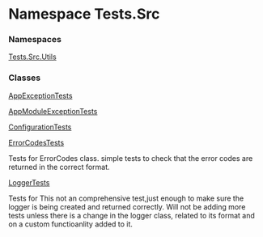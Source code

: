 # <a id="Tests_Src"></a> Namespace Tests.Src

### Namespaces

 [Tests.Src.Utils](Tests.Src.Utils.md)

### Classes

 [AppExceptionTests](Tests.Src.AppExceptionTests.md)

 [AppModuleExceptionTests](Tests.Src.AppModuleExceptionTests.md)

 [ConfigurationTests](Tests.Src.ConfigurationTests.md)

 [ErrorCodesTests](Tests.Src.ErrorCodesTests.md)

Tests for ErrorCodes class. simple tests to check that the error codes are returned in the correct format.

 [LoggerTests](Tests.Src.LoggerTests.md)

Tests for <xref href="Bot.Logger.Logger" data-throw-if-not-resolved="false"></xref>
This not an comprehensive test,just enough to make sure the logger is being created and returned correctly.
Will not be adding more tests unless there is a change in the logger class, related to its format and on a custom functioanlity added to it.

